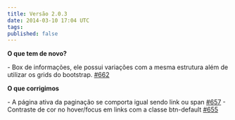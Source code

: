 ```yaml
---
title: Versão 2.0.3
date: 2014-03-10 17:04 UTC
tags:
published: false
---
```


**O que tem de novo?**

\- Box de informações, ele possui variações com a mesma estrutura além de utilizar os grids do bootstrap. [#662](https://github.com/locaweb/locawebstyle/issues/662)

**O que corrigimos**

\- A página ativa da paginação se comporta igual sendo link ou span [#657](https://github.com/locaweb/locawebstyle/issues/657)
\- Contraste de cor no hover/focus em links com a classe btn-default [#655](https://github.com/locaweb/locawebstyle/issues/655)